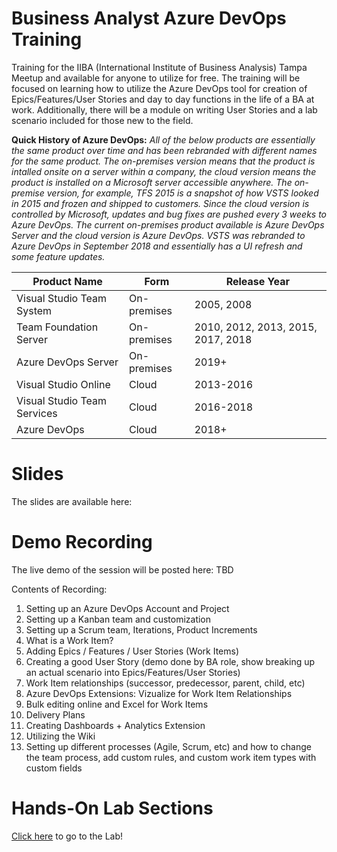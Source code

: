 # Business Analyst Azure DevOps Training
Training for the IIBA (International Institute of Business Analysis) Tampa Meetup and available for anyone to utilize for free.  The training will be focused on learning how to utilize the Azure DevOps tool for creation of Epics/Features/User Stories and day to day functions in the life of a BA at work.  Additionally, there will be a module on writing User Stories and a lab scenario included for those new to the field. 

**Quick History of Azure DevOps:**
*All of the below products are essentially the same product over time and has been rebranded with different names for the same product.  The on-premises version means that the product is intalled onsite on a server within a company, the cloud version means the product is installed on a Microsoft server accessible anywhere.  The on-premise version, for example, TFS 2015 is a snapshot of how VSTS looked in 2015 and frozen and shipped to customers.  Since the cloud version is controlled by Microsoft, updates and bug fixes are pushed every 3 weeks to Azure DevOps. The current on-premises product available is Azure DevOps Server and the cloud version is Azure DevOps.  VSTS was rebranded to Azure DevOps in September 2018 and essentially has a UI refresh and some feature updates.*

| Product Name | Form | Release Year |
| ------------ | ---- | ------------ |
| Visual Studio Team System | On-premises | 2005, 2008 | | 
| Team Foundation Server | On-premises | 2010, 2012, 2013, 2015, 2017, 2018 | | 
| Azure DevOps Server | On-premises | 2019+ | | 
| Visual Studio Online | Cloud | 2013-2016 | | 
| Visual Studio Team Services	 | Cloud | 2016-2018 | | 
| Azure DevOps	 | Cloud | 2018+ | | 


# Slides
The slides are available here:

# Demo Recording
The live demo of the session will be posted here: TBD

Contents of Recording: 
1. Setting up an Azure DevOps Account and Project
2. Setting up a Kanban team and customization
3. Setting up a Scrum team, Iterations, Product Increments
4. What is a Work Item?
5. Adding Epics / Features / User Stories (Work Items)
6. Creating a good User Story (demo done by BA role, show breaking up an actual scenario into Epics/Features/User Stories)
7. Work Item relationships (successor, predecessor, parent, child, etc)
8. Azure DevOps Extensions: Vizualize for Work Item Relationships
9. Bulk editing online and Excel for Work Items
10. Delivery Plans
11. Creating Dashboards + Analytics Extension
12. Utilizing the Wiki
13. Setting up different processes (Agile, Scrum, etc) and how to change the team process, add custom rules, and custom work item types with custom fields

# Hands-On Lab Sections
[Click here](https://github.com/catenn/Business-Analyst-Training/wiki/Business-Analyst-Azure-DevOps-Training-Labs) to go to the Lab!

